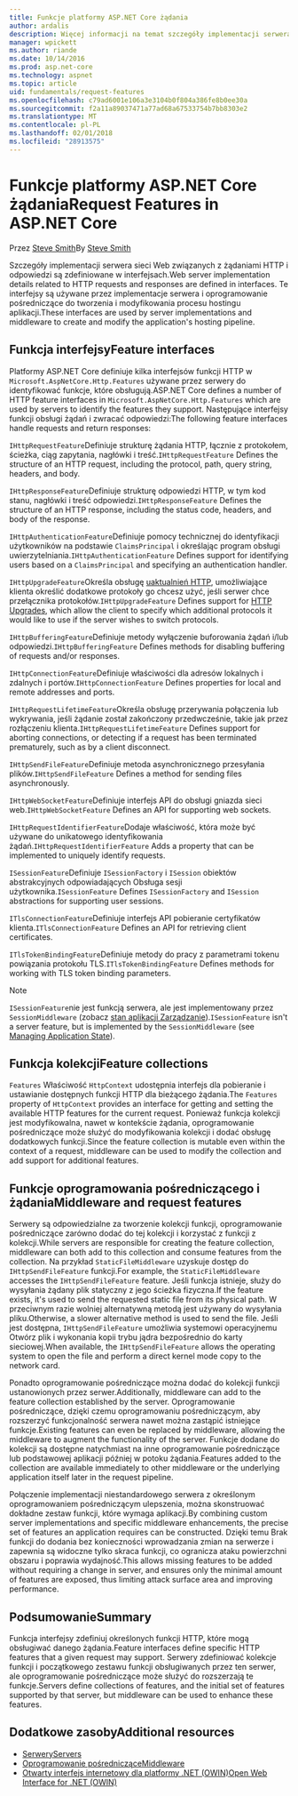 ```yaml
---
title: Funkcje platformy ASP.NET Core żądania
author: ardalis
description: Więcej informacji na temat szczegóły implementacji serwera sieci web związanych z żądaniami HTTP i odpowiedzi, które są zdefiniowane w interfejsach dla platformy ASP.NET Core.
manager: wpickett
ms.author: riande
ms.date: 10/14/2016
ms.prod: asp.net-core
ms.technology: aspnet
ms.topic: article
uid: fundamentals/request-features
ms.openlocfilehash: c79ad6001e106a3e3104b0f804a386fe8b0ee30a
ms.sourcegitcommit: f2a11a89037471a77ad68a67533754b7bb8303e2
ms.translationtype: MT
ms.contentlocale: pl-PL
ms.lasthandoff: 02/01/2018
ms.locfileid: "28913575"
---
```

# <a name="request-features-in-aspnet-core"></a><span data-ttu-id="2de7a-103">Funkcje platformy ASP.NET Core żądania</span><span class="sxs-lookup"><span data-stu-id="2de7a-103">Request Features in ASP.NET Core</span></span>

<span data-ttu-id="2de7a-104">Przez [Steve Smith](https://ardalis.com/)</span><span class="sxs-lookup"><span data-stu-id="2de7a-104">By [Steve Smith](https://ardalis.com/)</span></span>

<span data-ttu-id="2de7a-105">Szczegóły implementacji serwera sieci Web związanych z żądaniami HTTP i odpowiedzi są zdefiniowane w interfejsach.</span><span class="sxs-lookup"><span data-stu-id="2de7a-105">Web server implementation details related to HTTP requests and responses are defined in interfaces.</span></span> <span data-ttu-id="2de7a-106">Te interfejsy są używane przez implementacje serwera i oprogramowanie pośredniczące do tworzenia i modyfikowania procesu hostingu aplikacji.</span><span class="sxs-lookup"><span data-stu-id="2de7a-106">These interfaces are used by server implementations and middleware to create and modify the application's hosting pipeline.</span></span>

## <a name="feature-interfaces"></a><span data-ttu-id="2de7a-107">Funkcja interfejsy</span><span class="sxs-lookup"><span data-stu-id="2de7a-107">Feature interfaces</span></span>

<span data-ttu-id="2de7a-108">Platformy ASP.NET Core definiuje kilka interfejsów funkcji HTTP w `Microsoft.AspNetCore.Http.Features` używane przez serwery do identyfikować funkcje, które obsługują.</span><span class="sxs-lookup"><span data-stu-id="2de7a-108">ASP.NET Core defines a number of HTTP feature interfaces in `Microsoft.AspNetCore.Http.Features` which are used by servers to identify the features they support.</span></span> <span data-ttu-id="2de7a-109">Następujące interfejsy funkcji obsługi żądań i zwracać odpowiedzi:</span><span class="sxs-lookup"><span data-stu-id="2de7a-109">The following feature interfaces handle requests and return responses:</span></span>

<span data-ttu-id="2de7a-110">`IHttpRequestFeature`Definiuje strukturę żądania HTTP, łącznie z protokołem, ścieżka, ciąg zapytania, nagłówki i treść.</span><span class="sxs-lookup"><span data-stu-id="2de7a-110">`IHttpRequestFeature` Defines the structure of an HTTP request, including the protocol, path, query string, headers, and body.</span></span>

<span data-ttu-id="2de7a-111">`IHttpResponseFeature`Definiuje strukturę odpowiedzi HTTP, w tym kod stanu, nagłówki i treść odpowiedzi.</span><span class="sxs-lookup"><span data-stu-id="2de7a-111">`IHttpResponseFeature` Defines the structure of an HTTP response, including the status code, headers, and body of the response.</span></span>

<span data-ttu-id="2de7a-112">`IHttpAuthenticationFeature`Definiuje pomocy technicznej do identyfikacji użytkowników na podstawie `ClaimsPrincipal` i określając program obsługi uwierzytelniania.</span><span class="sxs-lookup"><span data-stu-id="2de7a-112">`IHttpAuthenticationFeature` Defines support for identifying users based on a `ClaimsPrincipal` and specifying an authentication handler.</span></span>

<span data-ttu-id="2de7a-113">`IHttpUpgradeFeature`Określa obsługę [uaktualnień HTTP](https://tools.ietf.org/html/rfc2616.html#section-14.42), umożliwiające klienta określić dodatkowe protokoły go chcesz użyć, jeśli serwer chce przełącznika protokołów.</span><span class="sxs-lookup"><span data-stu-id="2de7a-113">`IHttpUpgradeFeature` Defines support for [HTTP Upgrades](https://tools.ietf.org/html/rfc2616.html#section-14.42), which allow the client to specify which additional protocols it would like to use if the server wishes to switch protocols.</span></span>

<span data-ttu-id="2de7a-114">`IHttpBufferingFeature`Definiuje metody wyłączenie buforowania żądań i/lub odpowiedzi.</span><span class="sxs-lookup"><span data-stu-id="2de7a-114">`IHttpBufferingFeature` Defines methods for disabling buffering of requests and/or responses.</span></span>

<span data-ttu-id="2de7a-115">`IHttpConnectionFeature`Definiuje właściwości dla adresów lokalnych i zdalnych i portów.</span><span class="sxs-lookup"><span data-stu-id="2de7a-115">`IHttpConnectionFeature` Defines properties for local and remote addresses and ports.</span></span>

<span data-ttu-id="2de7a-116">`IHttpRequestLifetimeFeature`Określa obsługę przerywania połączenia lub wykrywania, jeśli żądanie został zakończony przedwcześnie, takie jak przez rozłączeniu klienta.</span><span class="sxs-lookup"><span data-stu-id="2de7a-116">`IHttpRequestLifetimeFeature` Defines support for aborting connections, or detecting if a request has been terminated prematurely, such as by a client disconnect.</span></span>

<span data-ttu-id="2de7a-117">`IHttpSendFileFeature`Definiuje metoda asynchronicznego przesyłania plików.</span><span class="sxs-lookup"><span data-stu-id="2de7a-117">`IHttpSendFileFeature` Defines a method for sending files asynchronously.</span></span>

<span data-ttu-id="2de7a-118">`IHttpWebSocketFeature`Definiuje interfejs API do obsługi gniazda sieci web.</span><span class="sxs-lookup"><span data-stu-id="2de7a-118">`IHttpWebSocketFeature` Defines an API for supporting web sockets.</span></span>

<span data-ttu-id="2de7a-119">`IHttpRequestIdentifierFeature`Dodaje właściwość, która może być używane do unikatowego identyfikowania żądań.</span><span class="sxs-lookup"><span data-stu-id="2de7a-119">`IHttpRequestIdentifierFeature` Adds a property that can be implemented to uniquely identify requests.</span></span>

<span data-ttu-id="2de7a-120">`ISessionFeature`Definiuje `ISessionFactory` i `ISession` obiektów abstrakcyjnych odpowiadających Obsługa sesji użytkownika.</span><span class="sxs-lookup"><span data-stu-id="2de7a-120">`ISessionFeature` Defines `ISessionFactory` and `ISession` abstractions for supporting user sessions.</span></span>

<span data-ttu-id="2de7a-121">`ITlsConnectionFeature`Definiuje interfejs API pobieranie certyfikatów klienta.</span><span class="sxs-lookup"><span data-stu-id="2de7a-121">`ITlsConnectionFeature` Defines an API for retrieving client certificates.</span></span>

<span data-ttu-id="2de7a-122">`ITlsTokenBindingFeature`Definiuje metody do pracy z parametrami tokenu powiązania protokołu TLS.</span><span class="sxs-lookup"><span data-stu-id="2de7a-122">`ITlsTokenBindingFeature` Defines methods for working with TLS token binding parameters.</span></span>

> [!NOTE]
> <span data-ttu-id="2de7a-123">`ISessionFeature`nie jest funkcją serwera, ale jest implementowany przez `SessionMiddleware` (zobacz [stan aplikacji Zarządzanie](app-state.md)).</span><span class="sxs-lookup"><span data-stu-id="2de7a-123">`ISessionFeature` isn't a server feature, but is implemented by the `SessionMiddleware` (see [Managing Application State](app-state.md)).</span></span>

## <a name="feature-collections"></a><span data-ttu-id="2de7a-124">Funkcja kolekcji</span><span class="sxs-lookup"><span data-stu-id="2de7a-124">Feature collections</span></span>

<span data-ttu-id="2de7a-125">`Features` Właściwość `HttpContext` udostępnia interfejs dla pobieranie i ustawianie dostępnych funkcji HTTP dla bieżącego żądania.</span><span class="sxs-lookup"><span data-stu-id="2de7a-125">The `Features` property of `HttpContext` provides an interface for getting and setting the available HTTP features for the current request.</span></span> <span data-ttu-id="2de7a-126">Ponieważ funkcja kolekcji jest modyfikowalna, nawet w kontekście żądania, oprogramowanie pośredniczące może służyć do modyfikowania kolekcji i dodać obsługę dodatkowych funkcji.</span><span class="sxs-lookup"><span data-stu-id="2de7a-126">Since the feature collection is mutable even within the context of a request, middleware can be used to modify the collection and add support for additional features.</span></span>

## <a name="middleware-and-request-features"></a><span data-ttu-id="2de7a-127">Funkcje oprogramowania pośredniczącego i żądania</span><span class="sxs-lookup"><span data-stu-id="2de7a-127">Middleware and request features</span></span>

<span data-ttu-id="2de7a-128">Serwery są odpowiedzialne za tworzenie kolekcji funkcji, oprogramowanie pośredniczące zarówno dodać do tej kolekcji i korzystać z funkcji z kolekcji.</span><span class="sxs-lookup"><span data-stu-id="2de7a-128">While servers are responsible for creating the feature collection, middleware can both add to this collection and consume features from the collection.</span></span> <span data-ttu-id="2de7a-129">Na przykład `StaticFileMiddleware` uzyskuje dostęp do `IHttpSendFileFeature` funkcji.</span><span class="sxs-lookup"><span data-stu-id="2de7a-129">For example, the `StaticFileMiddleware` accesses the `IHttpSendFileFeature` feature.</span></span> <span data-ttu-id="2de7a-130">Jeśli funkcja istnieje, służy do wysyłania żądany plik statyczny z jego ścieżka fizyczna.</span><span class="sxs-lookup"><span data-stu-id="2de7a-130">If the feature exists, it's used to send the requested static file from its physical path.</span></span> <span data-ttu-id="2de7a-131">W przeciwnym razie wolniej alternatywną metodą jest używany do wysyłania pliku.</span><span class="sxs-lookup"><span data-stu-id="2de7a-131">Otherwise, a slower alternative method is used to send the file.</span></span> <span data-ttu-id="2de7a-132">Jeśli jest dostępna, `IHttpSendFileFeature` umożliwia systemowi operacyjnemu Otwórz plik i wykonania kopii trybu jądra bezpośrednio do karty sieciowej.</span><span class="sxs-lookup"><span data-stu-id="2de7a-132">When available, the `IHttpSendFileFeature` allows the operating system to open the file and perform a direct kernel mode copy to the network card.</span></span>

<span data-ttu-id="2de7a-133">Ponadto oprogramowanie pośredniczące można dodać do kolekcji funkcji ustanowionych przez serwer.</span><span class="sxs-lookup"><span data-stu-id="2de7a-133">Additionally, middleware can add to the feature collection established by the server.</span></span> <span data-ttu-id="2de7a-134">Oprogramowanie pośredniczące, dzięki czemu oprogramowaniu pośredniczącym, aby rozszerzyć funkcjonalność serwera nawet można zastąpić istniejące funkcje.</span><span class="sxs-lookup"><span data-stu-id="2de7a-134">Existing features can even be replaced by middleware, allowing the middleware to augment the functionality of the server.</span></span> <span data-ttu-id="2de7a-135">Funkcje dodane do kolekcji są dostępne natychmiast na inne oprogramowanie pośredniczące lub podstawowej aplikacji później w potoku żądania.</span><span class="sxs-lookup"><span data-stu-id="2de7a-135">Features added to the collection are available immediately to other middleware or the underlying application itself later in the request pipeline.</span></span>

<span data-ttu-id="2de7a-136">Połączenie implementacji niestandardowego serwera z określonym oprogramowaniem pośredniczącym ulepszenia, można skonstruować dokładne zestaw funkcji, które wymaga aplikacji.</span><span class="sxs-lookup"><span data-stu-id="2de7a-136">By combining custom server implementations and specific middleware enhancements, the precise set of features an application requires can be constructed.</span></span> <span data-ttu-id="2de7a-137">Dzięki temu Brak funkcji do dodania bez konieczności wprowadzania zmian na serwerze i zapewnia są widoczne tylko skraca funkcji, co ogranicza ataku powierzchni obszaru i poprawia wydajność.</span><span class="sxs-lookup"><span data-stu-id="2de7a-137">This allows missing features to be added without requiring a change in server, and ensures only the minimal amount of features are exposed, thus limiting attack surface area and improving performance.</span></span>

## <a name="summary"></a><span data-ttu-id="2de7a-138">Podsumowanie</span><span class="sxs-lookup"><span data-stu-id="2de7a-138">Summary</span></span>

<span data-ttu-id="2de7a-139">Funkcja interfejsy zdefiniuj określonych funkcji HTTP, które mogą obsługiwać danego żądania.</span><span class="sxs-lookup"><span data-stu-id="2de7a-139">Feature interfaces define specific HTTP features that a given request may support.</span></span> <span data-ttu-id="2de7a-140">Serwery zdefiniować kolekcje funkcji i początkowego zestawu funkcji obsługiwanych przez ten serwer, ale oprogramowanie pośredniczące może służyć do rozszerzają te funkcje.</span><span class="sxs-lookup"><span data-stu-id="2de7a-140">Servers define collections of features, and the initial set of features supported by that server, but middleware can be used to enhance these features.</span></span>

## <a name="additional-resources"></a><span data-ttu-id="2de7a-141">Dodatkowe zasoby</span><span class="sxs-lookup"><span data-stu-id="2de7a-141">Additional resources</span></span>

* [<span data-ttu-id="2de7a-142">Serwery</span><span class="sxs-lookup"><span data-stu-id="2de7a-142">Servers</span></span>](xref:fundamentals/servers/index)
* [<span data-ttu-id="2de7a-143">Oprogramowanie pośredniczące</span><span class="sxs-lookup"><span data-stu-id="2de7a-143">Middleware</span></span>](xref:fundamentals/middleware/index)
* [<span data-ttu-id="2de7a-144">Otwarty interfejs internetowy dla platformy .NET (OWIN)</span><span class="sxs-lookup"><span data-stu-id="2de7a-144">Open Web Interface for .NET (OWIN)</span></span>](xref:fundamentals/owin)
